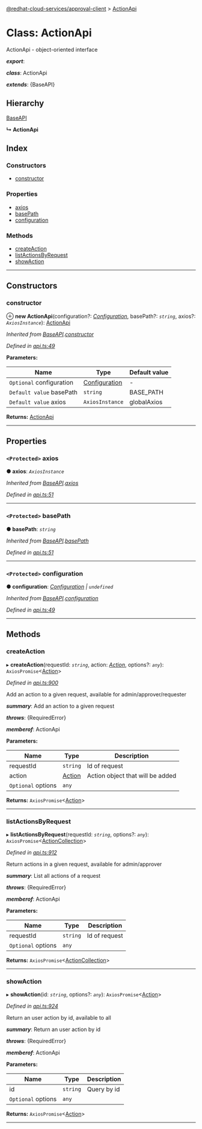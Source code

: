 [@redhat-cloud-services/approval-client](../README.md) > [ActionApi](../classes/actionapi.md)

# Class: ActionApi

ActionApi - object-oriented interface

*__export__*: 

*__class__*: ActionApi

*__extends__*: {BaseAPI}

## Hierarchy

 [BaseAPI](baseapi.md)

**↳ ActionApi**

## Index

### Constructors

* [constructor](actionapi.md#constructor)

### Properties

* [axios](actionapi.md#axios)
* [basePath](actionapi.md#basepath)
* [configuration](actionapi.md#configuration)

### Methods

* [createAction](actionapi.md#createaction)
* [listActionsByRequest](actionapi.md#listactionsbyrequest)
* [showAction](actionapi.md#showaction)

---

## Constructors

<a id="constructor"></a>

###  constructor

⊕ **new ActionApi**(configuration?: *[Configuration](configuration.md)*, basePath?: *`string`*, axios?: *`AxiosInstance`*): [ActionApi](actionapi.md)

*Inherited from [BaseAPI](baseapi.md).[constructor](baseapi.md#constructor)*

*Defined in [api.ts:49](https://github.com/RedHatInsights/javascript-clients/blob/master/packages/approval/api.ts#L49)*

**Parameters:**

| Name | Type | Default value |
| ------ | ------ | ------ |
| `Optional` configuration | [Configuration](configuration.md) | - |
| `Default value` basePath | `string` |  BASE_PATH |
| `Default value` axios | `AxiosInstance` |  globalAxios |

**Returns:** [ActionApi](actionapi.md)

___

## Properties

<a id="axios"></a>

### `<Protected>` axios

**● axios**: *`AxiosInstance`*

*Inherited from [BaseAPI](baseapi.md).[axios](baseapi.md#axios)*

*Defined in [api.ts:51](https://github.com/RedHatInsights/javascript-clients/blob/master/packages/approval/api.ts#L51)*

___
<a id="basepath"></a>

### `<Protected>` basePath

**● basePath**: *`string`*

*Inherited from [BaseAPI](baseapi.md).[basePath](baseapi.md#basepath)*

*Defined in [api.ts:51](https://github.com/RedHatInsights/javascript-clients/blob/master/packages/approval/api.ts#L51)*

___
<a id="configuration"></a>

### `<Protected>` configuration

**● configuration**: *[Configuration](configuration.md) \| `undefined`*

*Inherited from [BaseAPI](baseapi.md).[configuration](baseapi.md#configuration)*

*Defined in [api.ts:49](https://github.com/RedHatInsights/javascript-clients/blob/master/packages/approval/api.ts#L49)*

___

## Methods

<a id="createaction"></a>

###  createAction

▸ **createAction**(requestId: *`string`*, action: *[Action](../modules/action.md)*, options?: *`any`*): `AxiosPromise`<[Action](../modules/action.md)>

*Defined in [api.ts:900](https://github.com/RedHatInsights/javascript-clients/blob/master/packages/approval/api.ts#L900)*

Add an action to a given request, available for admin/approver/requester

*__summary__*: Add an action to a given request

*__throws__*: {RequiredError}

*__memberof__*: ActionApi

**Parameters:**

| Name | Type | Description |
| ------ | ------ | ------ |
| requestId | `string` |  Id of request |
| action | [Action](../modules/action.md) |  Action object that will be added |
| `Optional` options | `any` |

**Returns:** `AxiosPromise`<[Action](../modules/action.md)>

___
<a id="listactionsbyrequest"></a>

###  listActionsByRequest

▸ **listActionsByRequest**(requestId: *`string`*, options?: *`any`*): `AxiosPromise`<[ActionCollection](../interfaces/actioncollection.md)>

*Defined in [api.ts:912](https://github.com/RedHatInsights/javascript-clients/blob/master/packages/approval/api.ts#L912)*

Return actions in a given request, available for admin/approver

*__summary__*: List all actions of a request

*__throws__*: {RequiredError}

*__memberof__*: ActionApi

**Parameters:**

| Name | Type | Description |
| ------ | ------ | ------ |
| requestId | `string` |  Id of request |
| `Optional` options | `any` |

**Returns:** `AxiosPromise`<[ActionCollection](../interfaces/actioncollection.md)>

___
<a id="showaction"></a>

###  showAction

▸ **showAction**(id: *`string`*, options?: *`any`*): `AxiosPromise`<[Action](../modules/action.md)>

*Defined in [api.ts:924](https://github.com/RedHatInsights/javascript-clients/blob/master/packages/approval/api.ts#L924)*

Return an user action by id, available to all

*__summary__*: Return an user action by id

*__throws__*: {RequiredError}

*__memberof__*: ActionApi

**Parameters:**

| Name | Type | Description |
| ------ | ------ | ------ |
| id | `string` |  Query by id |
| `Optional` options | `any` |

**Returns:** `AxiosPromise`<[Action](../modules/action.md)>

___

